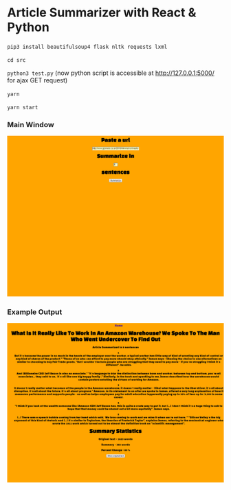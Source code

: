 # Article Summarizer with React & Python

`pip3 install beautifulsoup4 flask nltk requests lxml`

`cd src`

`python3 test.py`
(now python script is accessible at http://127.0.0.1:5000/ for ajax GET request)

`yarn`

`yarn start`

### Main Window

![alt text](screenshots/main_window.png)

### Example Output

![alt text](screenshots/output_window.png)

